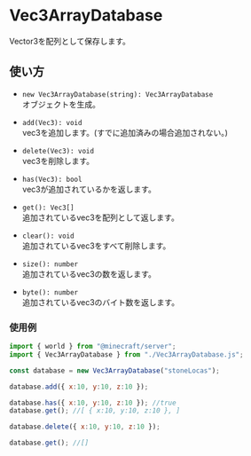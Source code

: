# Vec3ArrayDatabase
Vector3を配列として保存します。

## 使い方

- `new Vec3ArrayDatabase(string): Vec3ArrayDatabase`  
  オブジェクトを生成。

- `add(Vec3): void`  
  vec3を追加します。(すでに追加済みの場合追加されない。)

- `delete(Vec3): void`  
  vec3を削除します。

- `has(Vec3): bool`  
  vec3が追加されているかを返します。

- `get(): Vec3[]`  
  追加されているvec3を配列として返します。

- `clear(): void`  
  追加されているvec3をすべて削除します。

- `size(): number`  
  追加されているvec3の数を返します。

- `byte(): number`  
  追加されているvec3のバイト数を返します。
  
### 使用例

```javascript
import { world } from "@minecraft/server";
import { Vec3ArrayDatabase } from "./Vec3ArrayDatabase.js";

const database = new Vec3ArrayDatabase("stoneLocas");

database.add({ x:10, y:10, z:10 });

database.has({ x:10, y:10, z:10 }); //true
database.get(); //[ { x:10, y:10, z:10 }, ]

database.delete({ x:10, y:10, z:10 });

database.get(); //[]
```
